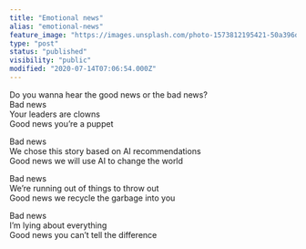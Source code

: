```yaml
---
title: "Emotional news"
alias: "emotional-news"
feature_image: "https://images.unsplash.com/photo-1573812195421-50a396d17893?ixlib=rb-1.2.1&q=80&fm=jpg&crop=entropy&cs=tinysrgb&w=2000&fit=max&ixid=eyJhcHBfaWQiOjExNzczfQ"
type: "post"
status: "published"
visibility: "public"
modified: "2020-07-14T07:06:54.000Z"
---
```


<p>Do you wanna hear the good news or the bad news?<br>Bad news<br>Your leaders are clowns<br>Good news you’re a puppet</p><p>Bad news<br>We chose this story based on AI recommendations<br>Good news we will use AI to change the world</p><p>Bad news<br>We’re running out of things to throw out<br>Good news we recycle the garbage into you</p><p>Bad news<br>I’m lying about everything<br>Good news you can’t tell the difference</p>
